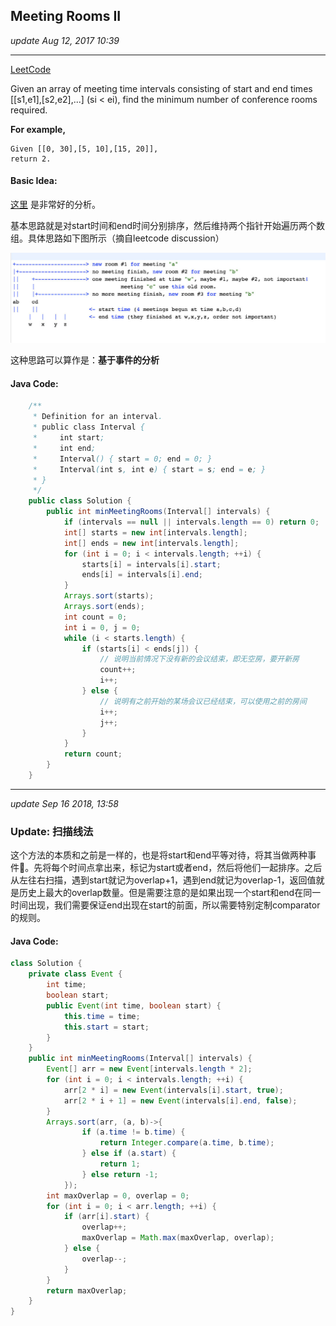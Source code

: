 ## Meeting Rooms II
_update Aug 12, 2017  10:39_

---
[LeetCode](https://leetcode.com/problems/meeting-rooms-ii/description/)


Given an array of meeting time intervals consisting of start and end times [[s1,e1],[s2,e2],...] (si < ei), find the minimum number of conference rooms required.

**For example,**

    Given [[0, 30],[5, 10],[15, 20]],
    return 2.

#### Basic Idea:
[这里](https://discuss.leetcode.com/topic/35253/explanation-of-super-easy-java-solution-beats-98-8-from-pinkfloyda/2) 是非常好的分析。

基本思路就是对start时间和end时间分别排序，然后维持两个指针开始遍历两个数组。具体思路如下图所示（摘自leetcode discussion）

![](/assets/Untitled-1.jpg)

这种思路可以算作是：**基于事件的分析**

#### Java Code:
```java
    /**
     * Definition for an interval.
     * public class Interval {
     *     int start;
     *     int end;
     *     Interval() { start = 0; end = 0; }
     *     Interval(int s, int e) { start = s; end = e; }
     * }
     */
    public class Solution {
        public int minMeetingRooms(Interval[] intervals) {
            if (intervals == null || intervals.length == 0) return 0;
            int[] starts = new int[intervals.length];
            int[] ends = new int[intervals.length];
            for (int i = 0; i < intervals.length; ++i) {
                starts[i] = intervals[i].start;
                ends[i] = intervals[i].end;
            }
            Arrays.sort(starts);
            Arrays.sort(ends);
            int count = 0;
            int i = 0, j = 0;
            while (i < starts.length) {
                if (starts[i] < ends[j]) {
                    // 说明当前情况下没有新的会议结束，即无空房，要开新房
                    count++;
                    i++;
                } else {
                    // 说明有之前开始的某场会议已经结束，可以使用之前的房间
                    i++;
                    j++;
                }
            }
            return count;
        }
    }
```

---
_update Sep 16 2018, 13:58_

### Update: 扫描线法
这个方法的本质和之前是一样的，也是将start和end平等对待，将其当做两种事件。先将每个时间点拿出来，标记为start或者end，然后将他们一起排序。之后从左往右扫描，遇到start就记为overlap+1，遇到end就记为overlap-1，返回值就是历史上最大的overlap数量。但是需要注意的是如果出现一个start和end在同一时间出现，我们需要保证end出现在start的前面，所以需要特别定制comparator的规则。

#### Java Code:
```java
class Solution {
    private class Event {
        int time;
        boolean start;
        public Event(int time, boolean start) {
            this.time = time;
            this.start = start;
        }
    }
    public int minMeetingRooms(Interval[] intervals) {
        Event[] arr = new Event[intervals.length * 2];
        for (int i = 0; i < intervals.length; ++i) {
            arr[2 * i] = new Event(intervals[i].start, true);
            arr[2 * i + 1] = new Event(intervals[i].end, false);
        }
        Arrays.sort(arr, (a, b)->{
                if (a.time != b.time) {
                    return Integer.compare(a.time, b.time);
                } else if (a.start) {
                    return 1;
                } else return -1;
            });
        int maxOverlap = 0, overlap = 0;
        for (int i = 0; i < arr.length; ++i) {
            if (arr[i].start) {
                overlap++;
                maxOverlap = Math.max(maxOverlap, overlap);
            } else {
                overlap--;
            }
        }
        return maxOverlap;
    }
}
```
